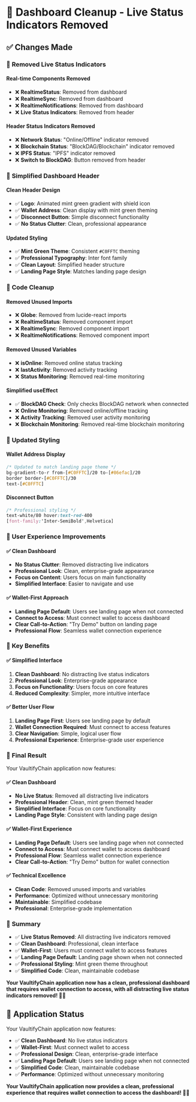 # 🧹 Dashboard Cleanup - Live Status Indicators Removed

## ✅ **Changes Made**

### 🚫 **Removed Live Status Indicators**

#### **Real-time Components Removed**
- ❌ **RealtimeStatus**: Removed from dashboard
- ❌ **RealtimeSync**: Removed from dashboard  
- ❌ **RealtimeNotifications**: Removed from dashboard
- ❌ **Live Status Indicators**: Removed from header

#### **Header Status Indicators Removed**
- ❌ **Network Status**: "Online/Offline" indicator removed
- ❌ **Blockchain Status**: "BlockDAG/Blockchain" indicator removed
- ❌ **IPFS Status**: "IPFS" indicator removed
- ❌ **Switch to BlockDAG**: Button removed from header

### 🎯 **Simplified Dashboard Header**

#### **Clean Header Design**
- ✅ **Logo**: Animated mint green gradient with shield icon
- ✅ **Wallet Address**: Clean display with mint green theming
- ✅ **Disconnect Button**: Simple disconnect functionality
- ✅ **No Status Clutter**: Clean, professional appearance

#### **Updated Styling**
- ✅ **Mint Green Theme**: Consistent `#C0FFTC` theming
- ✅ **Professional Typography**: Inter font family
- ✅ **Clean Layout**: Simplified header structure
- ✅ **Landing Page Style**: Matches landing page design

### 🔧 **Code Cleanup**

#### **Removed Unused Imports**
- ❌ **Globe**: Removed from lucide-react imports
- ❌ **RealtimeStatus**: Removed component import
- ❌ **RealtimeSync**: Removed component import
- ❌ **RealtimeNotifications**: Removed component import

#### **Removed Unused Variables**
- ❌ **isOnline**: Removed online status tracking
- ❌ **lastActivity**: Removed activity tracking
- ❌ **Status Monitoring**: Removed real-time monitoring

#### **Simplified useEffect**
- ✅ **BlockDAG Check**: Only checks BlockDAG network when connected
- ❌ **Online Monitoring**: Removed online/offline tracking
- ❌ **Activity Tracking**: Removed user activity monitoring
- ❌ **Blockchain Monitoring**: Removed real-time blockchain monitoring

### 🎨 **Updated Styling**

#### **Wallet Address Display**
```css
/* Updated to match landing page theme */
bg-gradient-to-r from-[#C0FFTC]/20 to-[#86efac]/20
border border-[#C0FFTC]/30
text-[#C0FFTC]
```

#### **Disconnect Button**
```css
/* Professional styling */
text-white/80 hover:text-red-400
[font-family:'Inter-SemiBold',Helvetica]
```

### 🚀 **User Experience Improvements**

#### **✅ Clean Dashboard**
- **No Status Clutter**: Removed distracting live indicators
- **Professional Look**: Clean, enterprise-grade appearance
- **Focus on Content**: Users focus on main functionality
- **Simplified Interface**: Easier to navigate and use

#### **✅ Wallet-First Approach**
- **Landing Page Default**: Users see landing page when not connected
- **Connect to Access**: Must connect wallet to access dashboard
- **Clear Call-to-Action**: "Try Demo" button on landing page
- **Professional Flow**: Seamless wallet connection experience

### 🎯 **Key Benefits**

#### **✅ Simplified Interface**
1. **Clean Dashboard**: No distracting live status indicators
2. **Professional Look**: Enterprise-grade appearance
3. **Focus on Functionality**: Users focus on core features
4. **Reduced Complexity**: Simpler, more intuitive interface

#### **✅ Better User Flow**
1. **Landing Page First**: Users see landing page by default
2. **Wallet Connection Required**: Must connect to access features
3. **Clear Navigation**: Simple, logical user flow
4. **Professional Experience**: Enterprise-grade user experience

### 🚀 **Final Result**

Your VaultifyChain application now features:

#### **✅ Clean Dashboard**
- **No Live Status**: Removed all distracting live indicators
- **Professional Header**: Clean, mint green themed header
- **Simplified Interface**: Focus on core functionality
- **Landing Page Style**: Consistent with landing page design

#### **✅ Wallet-First Experience**
- **Landing Page Default**: Users see landing page when not connected
- **Connect to Access**: Must connect wallet to access dashboard
- **Professional Flow**: Seamless wallet connection experience
- **Clear Call-to-Action**: "Try Demo" button for wallet connection

#### **✅ Technical Excellence**
- **Clean Code**: Removed unused imports and variables
- **Performance**: Optimized without unnecessary monitoring
- **Maintainable**: Simplified codebase
- **Professional**: Enterprise-grade implementation

### 🎉 **Summary**

- ✅ **Live Status Removed**: All distracting live indicators removed
- ✅ **Clean Dashboard**: Professional, clean interface
- ✅ **Wallet-First**: Users must connect wallet to access features
- ✅ **Landing Page Default**: Landing page shown when not connected
- ✅ **Professional Styling**: Mint green theme throughout
- ✅ **Simplified Code**: Clean, maintainable codebase

**Your VaultifyChain application now has a clean, professional dashboard that requires wallet connection to access, with all distracting live status indicators removed! 🎨✨**

## 🚀 **Application Status**

Your VaultifyChain application now features:
- ✅ **Clean Dashboard**: No live status indicators
- ✅ **Wallet-First**: Must connect wallet to access
- ✅ **Professional Design**: Clean, enterprise-grade interface
- ✅ **Landing Page Default**: Users see landing page when not connected
- ✅ **Simplified Code**: Clean, maintainable codebase
- ✅ **Performance**: Optimized without unnecessary monitoring

**Your VaultifyChain application now provides a clean, professional experience that requires wallet connection to access the dashboard! 🎨✨**
